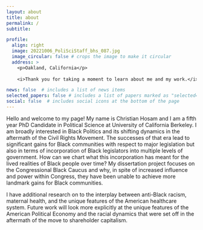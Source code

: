 ```yaml
---
layout: about
title: about
permalink: /
subtitle: 

profile:
  align: right
  image: 20221006_PoliSciStaff_bhs_087.jpg
  image_circular: false # crops the image to make it circular
  address: >
    <p>Oakland, California</p>
    
    <i>Thank you for taking a moment to learn about me and my work.</i>

news: false  # includes a list of news items
selected_papers: false # includes a list of papers marked as "selected={true}"
social: false  # includes social icons at the bottom of the page
---
```


  Hello and welcome to my page! My name is Christian Hosam and I am a fifth year PhD Candidate in Political Science at University of California Berkeley. I am broadly interested in Black Politics and its shifting dynamics in the aftermath of the Civil Rights Movement. The successes of that era lead to significant gains for Black communities with respect to major legislation but also in terms of incorporation of Black legislators into multiple levels of government. How can we chart what this incorporation has meant for the lived realities of Black people over time? My dissertation project focuses on the Congressional Black Caucus and why, in spite of increased influence and power within Congress, they have been unable to achieve more landmark gains for Black communities.

I have additional research on to the interplay between anti-Black racism, maternal health, and the unique features of the American healthcare system. Future work will look more explicitly at the unique features of the American Political Economy and the racial dynamics that were set off in the aftermath of the move to shareholder capitalism.
